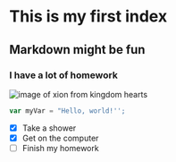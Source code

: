 # This is my first index
## Markdown might be fun
### I have a lot of homework
![image of xion from kingdom hearts](https://static.wikia.nocookie.net/kingdomhearts/images/8/89/Xion_%28Keyblade%29_KHIII.png/revision/latest?cb=20200705044056)
``` javascript
var myVar = "Hello, world!'';
```
- [x] Take a shower
- [x] Get on the computer
- [ ] Finish my homework
